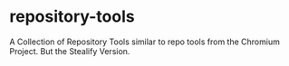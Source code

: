 # repository-tools
A Collection of Repository Tools similar to repo tools from the Chromium Project. But the Stealify Version. 
